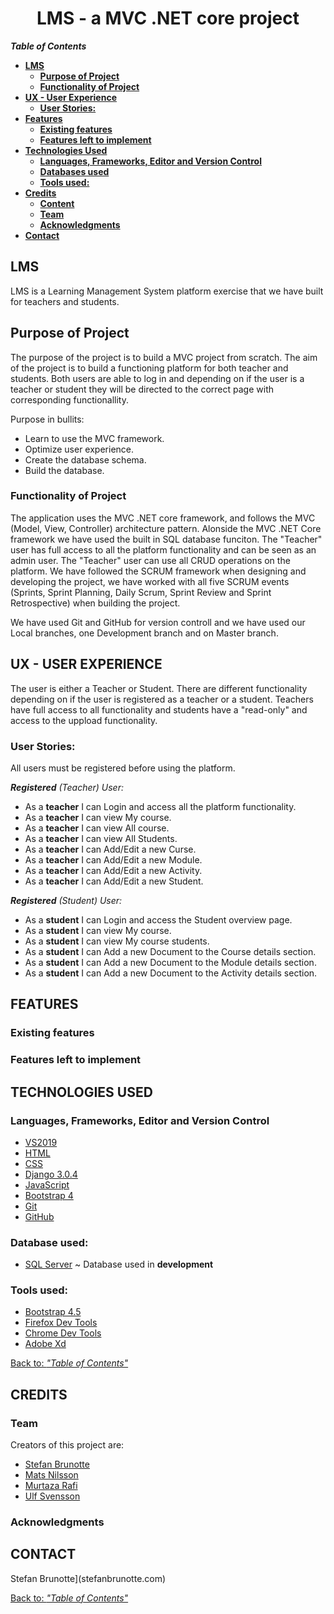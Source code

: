 <h1 align="center">
    LMS - a MVC .NET core project
</h1>

**_Table of Contents_**

  - [**LMS**](#LMS)
    - [**Purpose of Project**](#purpose-of-project)
    - [**Functionality of Project**](#functionality-of-project)
  - [**UX - User Experience**](#ux---user-experience)
    - [**User Stories:**](#user-stories)
  - [**Features**](#features)
    - [**Existing features**](#existing-features)
    - [**Features left to implement**](#features-left-to-implement)
  - [**Technologies Used**](#technologies-used)
    - [**Languages, Frameworks, Editor and Version Control**](#languages-frameworks-editor-and-version-control)
    - [**Databases used**](#databases-used)
    - [**Tools used:**](#tools-used)
  - [**Credits**](#credits)
    - [**Content**](#content)
    - [**Team**](#team)
    - [**Acknowledgments**](#acknowledgments)
  - [**Contact**](#contact)

## **LMS**

LMS is a Learning Management System platform exercise that we have built for teachers and students.

## **Purpose of Project**

The purpose of the project is to build a MVC project from scratch. The aim of the project is to build a functioning platform for both teacher and students. Both users are able to log in and depending on if the  user is a teacher or student they will be directed to the correct page with corresponding functionallity.

Purpose in bullits:
* Learn to use the MVC framework.
* Optimize user experience.
* Create the database schema.
* Build the database.

### **Functionality of Project**

The application uses the MVC .NET core framework, and follows the MVC (Model, View, Controller) architecture pattern.
Alonside the MVC .NET Core framework we have used the built in SQL database funciton.
The "Teacher" user has full access to all the platform functionality and can be seen as an admin user. The "Teacher" user can use all CRUD operations on the platform.
We have followed the SCRUM framework when designing and developing the project, we have worked with all five SCRUM events (Sprints, Sprint Planning, Daily Scrum, Sprint Review and Sprint Retrospective) when building the project.

We have used Git and GitHub for version controll and we have used our Local branches, one Development branch and on Master branch.

## **UX - USER EXPERIENCE**

The user is either a Teacher or Student. There are different functionality depending on if the user is registered as a teacher or a student. Teachers have full access to all functionality and students have a "read-only" and access to the uppload functionality.

### **User Stories:**

All users must be registered before using the platform.

_**Registered** (Teacher) User:_

* As a **teacher** I can Login and access all the platform functionality.
* As a **teacher** I can view My course. 
* As a **teacher** I can view All course. 
* As a **teacher** I can view All Students.
* As a **teacher** I can Add/Edit a new Curse. 
* As a **teacher** I can Add/Edit a new Module.
* As a **teacher** I can Add/Edit a new Activity.
* As a **teacher** I can Add/Edit a new Student.

_**Registered** (Student) User:_

* As a **student** I can Login and access the Student overview page.
* As a **student** I can view My course. 
* As a **student** I can view My course students. 
* As a **student** I can Add a new Document to the Course details section. 
* As a **student** I can Add a new Document to the Module details section. 
* As a **student** I can Add a new Document to the Activity details section. 

## **FEATURES**

### **Existing features**

### **Features left to implement**

## **TECHNOLOGIES USED**

### **Languages, Frameworks, Editor and Version Control**

* [VS2019](https://visualstudio.microsoft.com/vs/)
* [HTML](https://en.wikipedia.org/wiki/HTML)
* [CSS](https://en.wikipedia.org/wiki/Cascading_Style_Sheets)
* [Django 3.0.4](https://www.djangoproject.com/)
* [JavaScript](https://en.wikipedia.org/wiki/JavaScript)
* [Bootstrap 4](https://getbootstrap.com/)
* [Git](https://git-scm.com/)
* [GitHub](https://github.com/)

### **Database used:**
* [SQL Server](https://visualstudio.microsoft.com/vs/features/ssdt/) ~ Database used in **development**

### **Tools used:**
* [Bootstrap 4.5](https://fontawesome.com/)
* [Firefox Dev Tools](https://developer.mozilla.org/en-US/docs/Tools)
* [Chrome Dev Tools](https://developers.google.com/web/tools/chrome-devtools)
* [Adobe Xd](https://www.adobe.com/se/products/xd.html)

[Back to: _"Table of Contents"_](#LMS)

## **CREDITS**

### **Team**

Creators of this project are: 

* [Stefan Brunotte](stefanbrunotte.com) 
* [Mats Nilsson](https://github.com/matslearning)
* [Murtaza Rafi](https://github.com/MurtazaRafi)
* [Ulf Svensson](https://github.com/ulfsv)

### **Acknowledgments**

## **CONTACT**

Stefan Brunotte](stefanbrunotte.com)

[Back to: _"Table of Contents"_](#LMS)
